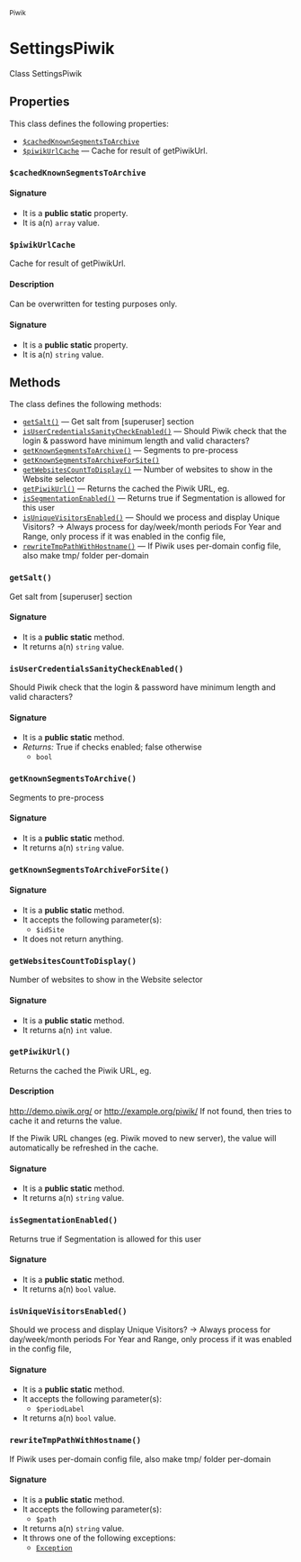 <small>Piwik</small>

SettingsPiwik
=============

Class SettingsPiwik


Properties
----------

This class defines the following properties:

- [`$cachedKnownSegmentsToArchive`](#$cachedKnownSegmentsToArchive)
- [`$piwikUrlCache`](#$piwikUrlCache) &mdash; Cache for result of getPiwikUrl.

### `$cachedKnownSegmentsToArchive` <a name="cachedKnownSegmentsToArchive"></a>

#### Signature

- It is a **public static** property.
- It is a(n) `array` value.

### `$piwikUrlCache` <a name="piwikUrlCache"></a>

Cache for result of getPiwikUrl.

#### Description

Can be overwritten for testing purposes only.

#### Signature

- It is a **public static** property.
- It is a(n) `string` value.

Methods
-------

The class defines the following methods:

- [`getSalt()`](#getSalt) &mdash; Get salt from [superuser] section
- [`isUserCredentialsSanityCheckEnabled()`](#isUserCredentialsSanityCheckEnabled) &mdash; Should Piwik check that the login &amp; password have minimum length and valid characters?
- [`getKnownSegmentsToArchive()`](#getKnownSegmentsToArchive) &mdash; Segments to pre-process
- [`getKnownSegmentsToArchiveForSite()`](#getKnownSegmentsToArchiveForSite)
- [`getWebsitesCountToDisplay()`](#getWebsitesCountToDisplay) &mdash; Number of websites to show in the Website selector
- [`getPiwikUrl()`](#getPiwikUrl) &mdash; Returns the cached the Piwik URL, eg.
- [`isSegmentationEnabled()`](#isSegmentationEnabled) &mdash; Returns true if Segmentation is allowed for this user
- [`isUniqueVisitorsEnabled()`](#isUniqueVisitorsEnabled) &mdash; Should we process and display Unique Visitors? -&gt; Always process for day/week/month periods For Year and Range, only process if it was enabled in the config file,
- [`rewriteTmpPathWithHostname()`](#rewriteTmpPathWithHostname) &mdash; If Piwik uses per-domain config file, also make tmp/ folder per-domain

### `getSalt()` <a name="getSalt"></a>

Get salt from [superuser] section

#### Signature

- It is a **public static** method.
- It returns a(n) `string` value.

### `isUserCredentialsSanityCheckEnabled()` <a name="isUserCredentialsSanityCheckEnabled"></a>

Should Piwik check that the login &amp; password have minimum length and valid characters?

#### Signature

- It is a **public static** method.
- _Returns:_ True if checks enabled; false otherwise
    - `bool`

### `getKnownSegmentsToArchive()` <a name="getKnownSegmentsToArchive"></a>

Segments to pre-process

#### Signature

- It is a **public static** method.
- It returns a(n) `string` value.

### `getKnownSegmentsToArchiveForSite()` <a name="getKnownSegmentsToArchiveForSite"></a>

#### Signature

- It is a **public static** method.
- It accepts the following parameter(s):
    - `$idSite`
- It does not return anything.

### `getWebsitesCountToDisplay()` <a name="getWebsitesCountToDisplay"></a>

Number of websites to show in the Website selector

#### Signature

- It is a **public static** method.
- It returns a(n) `int` value.

### `getPiwikUrl()` <a name="getPiwikUrl"></a>

Returns the cached the Piwik URL, eg.

#### Description

http://demo.piwik.org/ or http://example.org/piwik/
If not found, then tries to cache it and returns the value.

If the Piwik URL changes (eg. Piwik moved to new server), the value will automatically be refreshed in the cache.

#### Signature

- It is a **public static** method.
- It returns a(n) `string` value.

### `isSegmentationEnabled()` <a name="isSegmentationEnabled"></a>

Returns true if Segmentation is allowed for this user

#### Signature

- It is a **public static** method.
- It returns a(n) `bool` value.

### `isUniqueVisitorsEnabled()` <a name="isUniqueVisitorsEnabled"></a>

Should we process and display Unique Visitors? -&gt; Always process for day/week/month periods For Year and Range, only process if it was enabled in the config file,

#### Signature

- It is a **public static** method.
- It accepts the following parameter(s):
    - `$periodLabel`
- It returns a(n) `bool` value.

### `rewriteTmpPathWithHostname()` <a name="rewriteTmpPathWithHostname"></a>

If Piwik uses per-domain config file, also make tmp/ folder per-domain

#### Signature

- It is a **public static** method.
- It accepts the following parameter(s):
    - `$path`
- It returns a(n) `string` value.
- It throws one of the following exceptions:
    - [`Exception`](http://php.net/class.Exception)

